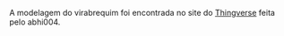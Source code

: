 A modelagem do virabrequim foi encontrada no site do [Thingverse]( https://www.thingiverse.com/thing:3082854) feita pelo abhi004.
